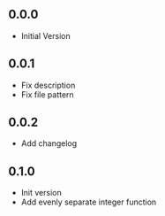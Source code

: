 ## 0.0.0

- Initial Version

## 0.0.1

- Fix description
- Fix file pattern

## 0.0.2

- Add changelog

## 0.1.0

- Init version
- Add evenly separate integer function
